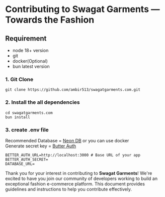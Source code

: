 # Contributing to Swagat Garments — Towards the Fashion


## Requirement 
- node 18+ version
- git
- docker(Optional)
- bun latest version

### 1. Git Clone
```
git clone https://github.com/ambir513/swagatgarments.com.git
```
### 2. Install the all dependencies 
```
cd swagatgarments.com
bun install
```
### 3. create .env file
Recommended Database = [Neon DB](https://neon.com/) or you can use docker<br>
Generate secret key = [Butter Auth](https://www.better-auth.com/docs/installation#set-environment-variables)
```
BETTER_AUTH_URL=http://localhost:3000 # Base URL of your app
BETTER_AUTH_SECRET=
DATABASE_URL=
```

Thank you for your interest in contributing to **Swagat Garments**! We're excited to have you join our community of developers working to build an exceptional fashion e-commerce platform. This document provides guidelines and instructions to help you contribute effectively.
